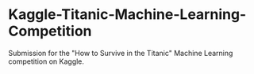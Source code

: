 # Kaggle-Titanic-Machine-Learning-Competition
Submission for the "How to Survive in the Titanic" Machine Learning competition on Kaggle.
